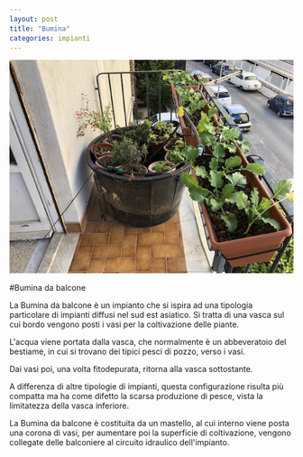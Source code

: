 ```yaml
---
layout: post
title: "Bumina"
categories: impianti
---
```


![Bumina](https://raw.githubusercontent.com/aquaponicspmo/blog/master/img/bumina.jpg)

#Bumina da balcone

La Bumina da balcone è un impianto che si ispira ad una tipologia particolare di impianti diffusi nel sud est asiatico.
Si tratta di una vasca sul cui bordo vengono posti i vasi per la coltivazione delle piante.

L'acqua viene portata dalla vasca, che normalmente è un abbeveratoio del bestiame, in cui si trovano dei tipici pesci di pozzo, verso i vasi.

Dai vasi poi, una volta fitodepurata, ritorna alla vasca sottostante.

A differenza di altre tipologie di impianti, questa configurazione risulta più compatta ma ha come difetto la scarsa produzione di pesce, vista la limitatezza della vasca inferiore.

La Bumina da balcone è costituita da un mastello, al cui interno viene posta una corona di vasi, per aumentare poi la superficie di coltivazione, vengono collegate delle balconiere al circuito idraulico dell'impianto.
